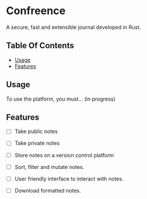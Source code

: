 # Confreence
A secure, fast and extensible journal developed in Rust. 

## Table Of Contents
- [Usage](#usage)
- [Features](#features)

## Usage
To use the platform, you must... (in progress)

## Features
- [ ] Take public notes
- [ ] Take private notes
- [ ] Store notes on a version control platform
- [ ] Sort, filter and mutate notes.
- [ ] User friendly interface to interact with notes. 
- [ ] Download formatted notes.


